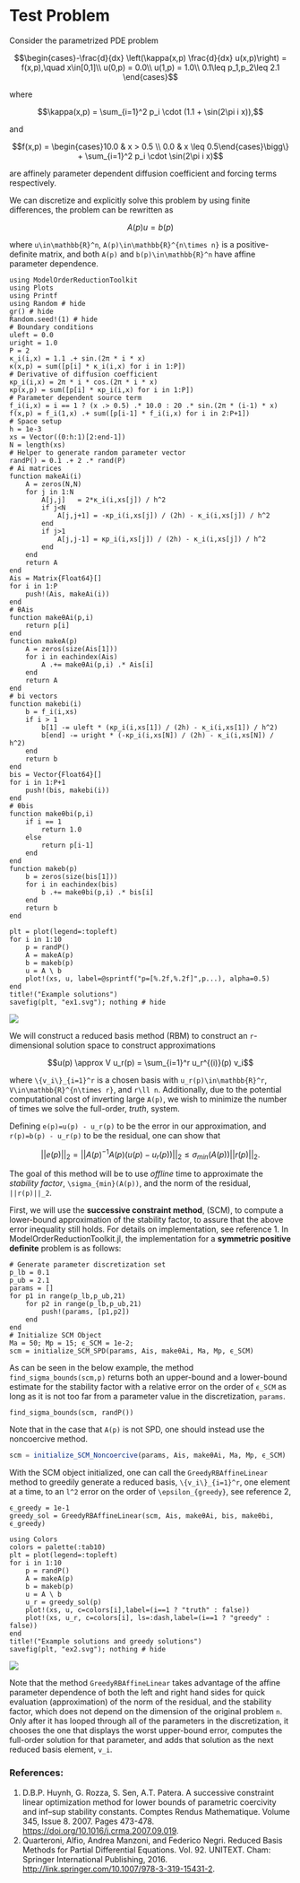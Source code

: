 # Test Problem

Consider the parametrized PDE problem
```math
\begin{cases}-\frac{d}{dx} \left(\kappa(x,p) \frac{d}{dx} u(x,p)\right) = f(x,p),\quad x\in[0,1]\\
u(0,p) = 0.0\\
u(1,p) = 1.0\\
0.1\leq p_1,p_2\leq 2.1
\end{cases}
```
where 
```math
\kappa(x,p) = \sum_{i=1}^2 p_i \cdot (1.1 + \sin(2\pi i x)),
``` 
and 
```math
f(x,p) = \begin{cases}10.0 & x > 0.5 \\ 0.0 & x \leq 0.5\end{cases}\bigg\} + \sum_{i=1}^2 p_i \cdot \sin(2\pi i x)
``` 
are affinely parameter dependent diffusion coefficient and forcing terms respectively. 

We can discretize and explicitly solve this problem by using finite differences, the problem can be rewritten as
```math
A(p) u = b(p)
```
where ``u\in\mathbb{R}^n``,  ``A(p)\in\mathbb{R}^{n\times n}`` is a positive-definite matrix, and both ``A(p)`` and ``b(p)\in\mathbb{R}^n`` have affine parameter dependence.
```@example 1
using ModelOrderReductionToolkit
using Plots
using Printf
using Random # hide
gr() # hide
Random.seed!(1) # hide
# Boundary conditions
uleft = 0.0
uright = 1.0
P = 2
κ_i(i,x) = 1.1 .+ sin.(2π * i * x)
κ(x,p) = sum([p[i] * κ_i(i,x) for i in 1:P])
# Derivative of diffusion coefficient
κp_i(i,x) = 2π * i * cos.(2π * i * x)
κp(x,p) = sum([p[i] * κp_i(i,x) for i in 1:P])
# Parameter dependent source term
f_i(i,x) = i == 1 ? (x .> 0.5) .* 10.0 : 20 .* sin.(2π * (i-1) * x)
f(x,p) = f_i(1,x) .+ sum([p[i-1] * f_i(i,x) for i in 2:P+1])
# Space setup
h = 1e-3
xs = Vector((0:h:1)[2:end-1])
N = length(xs)
# Helper to generate random parameter vector
randP() = 0.1 .+ 2 .* rand(P)
# Ai matrices
function makeAi(i)
    A = zeros(N,N)
    for j in 1:N
        A[j,j]   = 2*κ_i(i,xs[j]) / h^2
        if j<N
            A[j,j+1] = -κp_i(i,xs[j]) / (2h) - κ_i(i,xs[j]) / h^2
        end
        if j>1
            A[j,j-1] = κp_i(i,xs[j]) / (2h) - κ_i(i,xs[j]) / h^2
        end
    end
    return A
end
Ais = Matrix{Float64}[]
for i in 1:P
    push!(Ais, makeAi(i))
end
# θAis
function makeθAi(p,i)
    return p[i]
end
function makeA(p)
    A = zeros(size(Ais[1]))
    for i in eachindex(Ais)
        A .+= makeθAi(p,i) .* Ais[i]
    end
    return A
end
# bi vectors
function makebi(i)
    b = f_i(i,xs)
    if i > 1
        b[1] -= uleft * (κp_i(i,xs[1]) / (2h) - κ_i(i,xs[1]) / h^2)
        b[end] -= uright * (-κp_i(i,xs[N]) / (2h) - κ_i(i,xs[N]) / h^2)
    end
    return b
end
bis = Vector{Float64}[]
for i in 1:P+1
    push!(bis, makebi(i))
end
# θbis
function makeθbi(p,i)
    if i == 1
        return 1.0
    else
        return p[i-1]
    end
end
function makeb(p)
    b = zeros(size(bis[1]))
    for i in eachindex(bis)
        b .+= makeθbi(p,i) .* bis[i]
    end
    return b
end

plt = plot(legend=:topleft)
for i in 1:10
    p = randP()
    A = makeA(p)
    b = makeb(p)
    u = A \ b
    plot!(xs, u, label=@sprintf("p=[%.2f,%.2f]",p...), alpha=0.5)
end
title!("Example solutions")
savefig(plt, "ex1.svg"); nothing # hide
```
![](ex1.svg)

We will construct a reduced basis method (RBM) to construct an ``r``-dimensional solution space to construct approximations
```math
u(p) \approx V u_r(p) = \sum_{i=1}^r u_r^{(i)}(p) v_i
```
where ``\{v_i\}_{i=1}^r`` is a chosen basis with ``u_r(p)\in\mathbb{R}^r``, ``V\in\mathbb{R}^{n\times r}``, and ``r\ll n``. Additionally, due to the potential computational cost of inverting large ``A(p)``, we wish to minimize the number of times we solve the full-order, *truth*, system.

Defining ``e(p)=u(p) - u_r(p)`` to be the error in our approximation, and ``r(p)=b(p) - u_r(p)`` to be the residual, one can show that
```math
||e(p)||_2 = ||A(p)^{-1} A(p)(u(p) - u_r(p))||_2 \leq \sigma_{min}(A(p)) ||r(p)||_2.
```

The goal of this method will be to use *offline* time to approximate the *stability factor*, ``\sigma_{min}(A(p))``, and the norm of the residual, ``||r(p)||_2``.

First, we will use the **successive constraint method**, (SCM), to compute a lower-bound approximation of the stability factor, to assure that the above error inequality still holds. For details on implementation, see reference 1. In ModelOrderReductionToolkit.jl, the implementation for a **symmetric positive definite** problem is as follows:
```@example 1
# Generate parameter discretization set
p_lb = 0.1
p_ub = 2.1
params = []
for p1 in range(p_lb,p_ub,21)
    for p2 in range(p_lb,p_ub,21)
        push!(params, [p1,p2])
    end
end
# Initialize SCM Object
Ma = 50; Mp = 15; ϵ_SCM = 1e-2;
scm = initialize_SCM_SPD(params, Ais, makeθAi, Ma, Mp, ϵ_SCM)
```
As can be seen in the below example, the method `find_sigma_bounds(scm,p)` returns both an upper-bound and a lower-bound estimate for the stability factor with a relative error on the order of `ϵ_SCM` as long as it is not too far from a parameter value in the discretization, `params`.
```@example 1
find_sigma_bounds(scm, randP())
```

Note that in the case that ``A(p)`` is not SPD, one should instead use the noncoercive method.
```julia
scm = initialize_SCM_Noncoercive(params, Ais, makeθAi, Ma, Mp, ϵ_SCM)
```

With the SCM object initialized, one can call the `GreedyRBAffineLinear` method to greedily generate a reduced basis, ``\{v_i\}_{i=1}^r``, one element at a time, to an ``l^2`` error on the order of ``\epsilon_{greedy}``, see reference 2,
```@example 1
ϵ_greedy = 1e-1  
greedy_sol = GreedyRBAffineLinear(scm, Ais, makeθAi, bis, makeθbi, ϵ_greedy)
```
```@example 1
using Colors
colors = palette(:tab10)
plt = plot(legend=:topleft)
for i in 1:10
    p = randP()
    A = makeA(p)
    b = makeb(p)
    u = A \ b
    u_r = greedy_sol(p)
    plot!(xs, u, c=colors[i],label=(i==1 ? "truth" : false))
    plot!(xs, u_r, c=colors[i], ls=:dash,label=(i==1 ? "greedy" : false))
end
title!("Example solutions and greedy solutions")
savefig(plt, "ex2.svg"); nothing # hide
```
![](ex2.svg)

Note that the method `GreedyRBAffineLinear` takes advantage of the affine parameter dependence of both the left and right hand sides for quick evaluation (approximation) of the norm of the residual, and the stability factor, which does not depend on the dimension of the original problem `n`. Only after it has looped through all of the parameters in the discretization, it chooses the one that displays the worst upper-bound error, computes the full-order solution for that parameter, and adds that solution as the next reduced basis element, ``v_i``.


### References:
1. D.B.P. Huynh, G. Rozza, S. Sen, A.T. Patera. A successive constraint linear optimization method for lower bounds of parametric coercivity and inf–sup stability constants. Comptes Rendus Mathematique. Volume 345, Issue 8. 2007. Pages 473-478. https://doi.org/10.1016/j.crma.2007.09.019.
2. Quarteroni, Alfio, Andrea Manzoni, and Federico Negri. Reduced Basis Methods for Partial Differential Equations. Vol. 92. UNITEXT. Cham: Springer International Publishing, 2016. http://link.springer.com/10.1007/978-3-319-15431-2.
